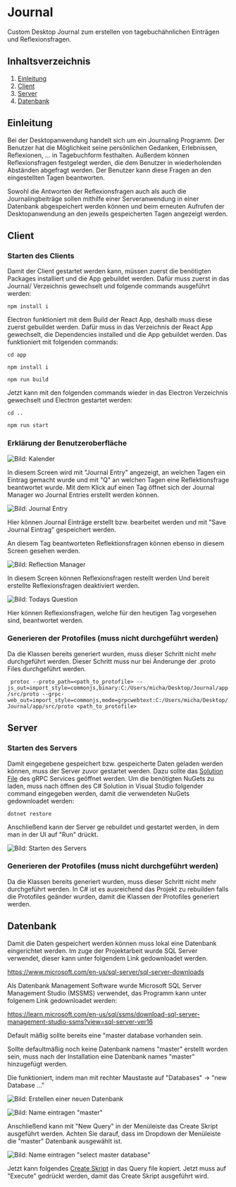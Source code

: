# Journal
Custom Desktop Journal zum erstellen von tagebuchähnlichen Einträgen und Reflexionsfragen.

## Inhaltsverzeichnis
1. [Einleitung](#einleitung)
2. [Client](#client)
3. [Server](#server)
4. [Datenbank](#datenbank)

## Einleitung
Bei der Desktopanwendung handelt sich um ein Journaling Programm. 
Der Benutzer hat die Möglichkeit seine persönlichen Gedanken, Erlebnissen, Reflexionen, ... in Tagebuchform festhalten. Außerdem können Reflexionsfragen festgelegt werden, die dem Benutzer in wiederholenden Abständen abgefragt werden. Der Benutzer kann diese Fragen an den eingestellten Tagen beantworten.

Sowohl die Antworten der Reflexionsfragen auch als auch die Journalingbeiträge sollen mithilfe einer Serveranwendung in einer Datenbank abgespeichert werden können und beim erneuten Aufrufen der Desktopanwendung an den jeweils gespeicherten Tagen angezeigt werden.


## Client

### Starten des Clients
Damit der Client gestartet werden kann, müssen zuerst die benötigten Packages installiert und die App gebuildet werden.
Dafür muss zuerst in das Journal/ Verzeichnis gewechselt und folgende commands ausgeführt werden:

`npm install i`

Electron funktioniert mit dem Build der React App, deshalb muss diese zuerst gebuildet werden. Dafür muss in das Verzeichnis der React App gewechselt, die Dependencies installed und die App gebuildet werden. Das funktioniert mit folgenden commands:

`cd app`

`npm install i`

`npm run build`

Jetzt kann mit den folgenden commands wieder in das Electron Verzeichnis gewechselt und Electron gestartet werden:

`cd ..`

`npm run start`

### Erklärung der Benutzeroberfläche

![Bild: Kalender](documentation/images/CalenderScreen.png)

In diesem Screen wird mit "Journal Entry" angezeigt, an welchen Tagen ein Eintrag gemacht wurde und mit "Q" an welchen Tagen eine Reflektionsfrage beantwortet wurde. Mit dem Klick auf einen Tag öffnet sich der Journal Manager wo Journal Entries erstellt werden können.

![Bild: Journal Entry](documentation/images/JournalManagerScreen.png)

Hier können Journal Einträge erstellt bzw. bearbeitet werden und mit "Save Journal Eintrag" gespeichert werden.

An diesem Tag beantworteten Reflektionsfragen können ebenso in diesem Screen gesehen werden.

![Bild: Reflection Manager](documentation/images/ReflectionManagerScreen.png)

In diesem Screen können Reflexionsfragen restellt werden
Und bereit erstellte Reflexionsfragen deaktiviert werden.

![Bild: Todays Question](documentation/images/TodaysQuestionScreen.png)

Hier können Reflexionsfragen, welche für den heutigen Tag vorgesehen sind, beantwortet werden.


### Generieren der Protofiles (muss nicht durchgeführt werden)
Da die Klassen bereits generiert wurden, muss dieser Schritt nicht mehr durchgeführt werden.
Dieser Schritt muss nur bei Änderunge der .proto Files durchgeführt werden.

` protoc --proto_path=<path_to_protofile> --js_out=import_style=commonjs,binary:C:/Users/micha/Desktop/Journal/app/src/proto --grpc-web_out=import_style=commonjs,mode=grpcwebtext:C:/Users/micha/Desktop/Journal/app/src/proto <path_to_protofile>`

## Server

### Starten des Servers
Damit eingegebene gespeichert bzw. gespeicherte Daten geladen werden können, muss der Server zuvor gestartet werden.
Dazu sollte das [Solution File](./JournalGrpcService/JournalGrpcService.sln) des gRPC Services geöffnet werden.
Um die benötigten NuGets zu laden, muss nach öffnen des C# Solution in Visual Studio folgender command eingegeben werden, damit die verwendeten NuGets gedownloadet werden:

`dotnet restore
`

Anschließend kann der Server ge rebuildet und gestartet werden, in dem man in der UI auf "Run" drückt.

![Bild: Starten des Servers](documentation/images/startServer.jpg)


### Generieren der Protofiles (muss nicht durchgeführt werden)
Da die Klassen bereits generiert wurden, muss dieser Schritt nicht mehr durchgeführt werden.
In C# ist es ausreichend das Projekt zu rebuilden falls die Protofiles geänder wurden, damit die Klassen der Protofiles generiert werden.

## Datenbank
Damit die Daten gespeichert werden können muss lokal eine Datenbank eingerichtet werden.
Im zuge der Projektarbeit wurde SQL Server verwendet, dieser kann unter folgendem Link gedownloadet werden.

https://www.microsoft.com/en-us/sql-server/sql-server-downloads

Als Datenbank Management Software wurde Microsoft SQL Server Management Studio (MSSMS) verwendet, das Programm kann unter folgenem Link gedownloadet werden:

https://learn.microsoft.com/en-us/sql/ssms/download-sql-server-management-studio-ssms?view=sql-server-ver16

Default mäßig sollte bereits eine "master database vorhanden sein.

Sollte defaultmäßig noch keine Datenbank namens "master" erstellt worden sein, muss nach der Installation eine Datenbank names "master" hinzugefügt werden.

Die funktioniert, indem man mit rechter Maustaste auf "Databases" -> "new Database ..." 

![Bild: Erstellen einer neuen Datenbank](documentation/images/newDatabase.png)

![Bild: Name eintragen "master"](documentation/images/master.png)

Anschließend kann mit "New Query" in der Menüleiste das Create Skript ausgeführt werden.
Achten Sie darauf, dass im Dropdown der Menüleiste die "master" Datenbank ausgewählt ist.

![Bild: Name eintragen "select master database"](documentation/images/selectMaster.png)

Jetzt kann folgendes [Create Skript](./CreateScript.sql) in das Query file kopiert. Jetzt muss auf "Execute" gedrückt werden, damit das Create Skript ausgeführt wird.

